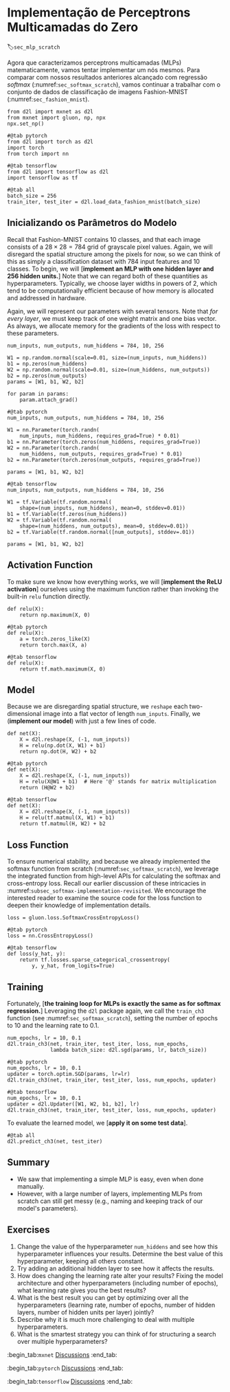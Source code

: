 # Implementação de Perceptrons Multicamadas do Zero
:label:`sec_mlp_scratch`

Agora que caracterizamos
perceptrons multicamadas (MLPs) matematicamente,
vamos tentar implementar um nós mesmos. Para comparar com nossos resultados anteriores
alcançado com regressão *softmax*
(:numref:`sec_softmax_scratch`),
vamos continuar a trabalhar com
o conjunto de dados de classificação de imagens Fashion-MNIST
(:numref:`sec_fashion_mnist`).

```{.python .input}
from d2l import mxnet as d2l
from mxnet import gluon, np, npx
npx.set_np()
```

```{.python .input}
#@tab pytorch
from d2l import torch as d2l
import torch
from torch import nn
```

```{.python .input}
#@tab tensorflow
from d2l import tensorflow as d2l
import tensorflow as tf
```

```{.python .input}
#@tab all
batch_size = 256
train_iter, test_iter = d2l.load_data_fashion_mnist(batch_size)
```

## Inicializando os Parâmetros do Modelo

Recall that Fashion-MNIST contains 10 classes,
and that each image consists of a $28 \times 28 = 784$
grid of grayscale pixel values.
Again, we will disregard the spatial structure
among the pixels for now,
so we can think of this as simply a classification dataset
with 784 input features and 10 classes.
To begin, we will [**implement an MLP
with one hidden layer and 256 hidden units.**]
Note that we can regard both of these quantities
as hyperparameters.
Typically, we choose layer widths in powers of 2,
which tend to be computationally efficient because
of how memory is allocated and addressed in hardware.

Again, we will represent our parameters with several tensors.
Note that *for every layer*, we must keep track of
one weight matrix and one bias vector.
As always, we allocate memory
for the gradients of the loss with respect to these parameters.

```{.python .input}
num_inputs, num_outputs, num_hiddens = 784, 10, 256

W1 = np.random.normal(scale=0.01, size=(num_inputs, num_hiddens))
b1 = np.zeros(num_hiddens)
W2 = np.random.normal(scale=0.01, size=(num_hiddens, num_outputs))
b2 = np.zeros(num_outputs)
params = [W1, b1, W2, b2]

for param in params:
    param.attach_grad()
```

```{.python .input}
#@tab pytorch
num_inputs, num_outputs, num_hiddens = 784, 10, 256

W1 = nn.Parameter(torch.randn(
    num_inputs, num_hiddens, requires_grad=True) * 0.01)
b1 = nn.Parameter(torch.zeros(num_hiddens, requires_grad=True))
W2 = nn.Parameter(torch.randn(
    num_hiddens, num_outputs, requires_grad=True) * 0.01)
b2 = nn.Parameter(torch.zeros(num_outputs, requires_grad=True))

params = [W1, b1, W2, b2]
```

```{.python .input}
#@tab tensorflow
num_inputs, num_outputs, num_hiddens = 784, 10, 256

W1 = tf.Variable(tf.random.normal(
    shape=(num_inputs, num_hiddens), mean=0, stddev=0.01))
b1 = tf.Variable(tf.zeros(num_hiddens))
W2 = tf.Variable(tf.random.normal(
    shape=(num_hiddens, num_outputs), mean=0, stddev=0.01))
b2 = tf.Variable(tf.random.normal([num_outputs], stddev=.01))

params = [W1, b1, W2, b2]
```

## Activation Function

To make sure we know how everything works,
we will [**implement the ReLU activation**] ourselves
using the maximum function rather than
invoking the built-in `relu` function directly.

```{.python .input}
def relu(X):
    return np.maximum(X, 0)
```

```{.python .input}
#@tab pytorch
def relu(X):
    a = torch.zeros_like(X)
    return torch.max(X, a)
```

```{.python .input}
#@tab tensorflow
def relu(X):
    return tf.math.maximum(X, 0)
```

## Model

Because we are disregarding spatial structure,
we `reshape` each two-dimensional image into
a flat vector of length  `num_inputs`.
Finally, we (**implement our model**)
with just a few lines of code.

```{.python .input}
def net(X):
    X = d2l.reshape(X, (-1, num_inputs))
    H = relu(np.dot(X, W1) + b1)
    return np.dot(H, W2) + b2
```

```{.python .input}
#@tab pytorch
def net(X):
    X = d2l.reshape(X, (-1, num_inputs))
    H = relu(X@W1 + b1)  # Here '@' stands for matrix multiplication
    return (H@W2 + b2)
```

```{.python .input}
#@tab tensorflow
def net(X):
    X = d2l.reshape(X, (-1, num_inputs))
    H = relu(tf.matmul(X, W1) + b1)
    return tf.matmul(H, W2) + b2
```

## Loss Function

To ensure numerical stability,
and because we already implemented
the softmax function from scratch
(:numref:`sec_softmax_scratch`),
we leverage the integrated function from high-level APIs
for calculating the softmax and cross-entropy loss.
Recall our earlier discussion of these intricacies
in :numref:`subsec_softmax-implementation-revisited`.
We encourage the interested reader
to examine the source code for the loss function
to deepen their knowledge of implementation details.

```{.python .input}
loss = gluon.loss.SoftmaxCrossEntropyLoss()
```

```{.python .input}
#@tab pytorch
loss = nn.CrossEntropyLoss()
```

```{.python .input}
#@tab tensorflow
def loss(y_hat, y):
    return tf.losses.sparse_categorical_crossentropy(
        y, y_hat, from_logits=True)
```

## Training

Fortunately, [**the training loop for MLPs
is exactly the same as for softmax regression.**]
Leveraging the `d2l` package again,
we call the `train_ch3` function
(see :numref:`sec_softmax_scratch`),
setting the number of epochs to 10
and the learning rate to 0.1.

```{.python .input}
num_epochs, lr = 10, 0.1
d2l.train_ch3(net, train_iter, test_iter, loss, num_epochs,
              lambda batch_size: d2l.sgd(params, lr, batch_size))
```

```{.python .input}
#@tab pytorch
num_epochs, lr = 10, 0.1
updater = torch.optim.SGD(params, lr=lr)
d2l.train_ch3(net, train_iter, test_iter, loss, num_epochs, updater)
```

```{.python .input}
#@tab tensorflow
num_epochs, lr = 10, 0.1
updater = d2l.Updater([W1, W2, b1, b2], lr)
d2l.train_ch3(net, train_iter, test_iter, loss, num_epochs, updater)
```

To evaluate the learned model,
we [**apply it on some test data**].

```{.python .input}
#@tab all
d2l.predict_ch3(net, test_iter)
```

## Summary

* We saw that implementing a simple MLP is easy, even when done manually.
* However, with a large number of layers, implementing MLPs from scratch can still get messy (e.g., naming and keeping track of our model's parameters).


## Exercises

1. Change the value of the hyperparameter `num_hiddens` and see how this hyperparameter influences your results. Determine the best value of this hyperparameter, keeping all others constant.
1. Try adding an additional hidden layer to see how it affects the results.
1. How does changing the learning rate alter your results? Fixing the model architecture and other hyperparameters (including number of epochs), what learning rate gives you the best results?
1. What is the best result you can get by optimizing over all the hyperparameters (learning rate, number of epochs, number of hidden layers, number of hidden units per layer) jointly?
1. Describe why it is much more challenging to deal with multiple hyperparameters.
1. What is the smartest strategy you can think of for structuring a search over multiple hyperparameters?

:begin_tab:`mxnet`
[Discussions](https://discuss.d2l.ai/t/92)
:end_tab:

:begin_tab:`pytorch`
[Discussions](https://discuss.d2l.ai/t/93)
:end_tab:

:begin_tab:`tensorflow`
[Discussions](https://discuss.d2l.ai/t/227)
:end_tab:
<!--stackedit_data:
eyJoaXN0b3J5IjpbLTEzOTM0NjY2NzIsMTUyOTMxNzE3NF19
-->